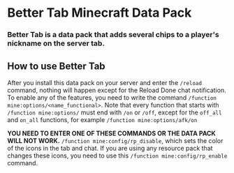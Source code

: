 # Better Tab Minecraft Data Pack

### Better Tab is a data pack that adds several chips to a player's nickname on the server tab.

## How to use Better Tab
After you install this data pack on your server and enter the `/reload` command, nothing will happen except for the Reload Done chat notification.
To enable any of the features, you need to write the command `/function mine:options/<name_functional>`. Note that every function that starts with `/function mine:options/` must end with `/on` or `/off`, except for the `off_all` and `on_all` functions, for example `/function mine:options/afk/on`

**YOU NEED TO ENTER ONE OF THESE COMMANDS OR THE DATA PACK WILL NOT WORK.** `/function mine:config/rp_disable`, which sets the color of the icons in the tab and chat. If you are using any resource pack that changes these icons, you need to use this `/function mine:config/rp_enable` command.
